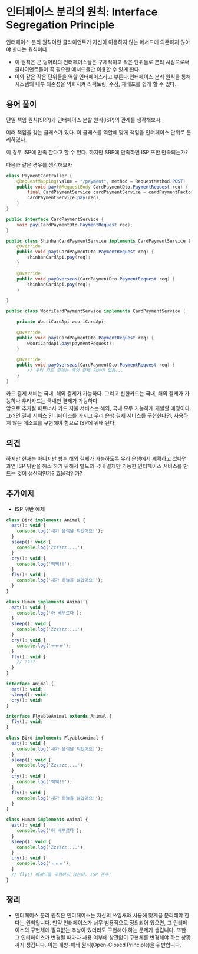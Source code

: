 # 인터페이스 분리의 원칙: Interface Segregation Principle

인터페이스 분리 원칙이란 클라이언트가 자신이 이용하지 않는 메서드에 의존하지 않아야 한다는 원칙이다.

* 이 원칙은 큰 덩어리의 인터페이스들은 구체적이고 작은 단위들로 분리 시킴으로써 클라이언트들이 꼭 필요한 메서드들만 이용할 수 있게 한다.
* 이와 같은 작은 단위들을 역할 인터페이스라고 부른다.인터페이스 분리 원칙을 통해 시스템의 내부 의존성을 약화시켜 리팩토링, 수정, 재배포를 쉽게 할 수 있다.

## 용어 풀이

> 

단일 책임 원칙(SRP)과 인터페이스 분할 원칙(ISP)의 관계를 생각해보자.

여러 책임을 갖는 클래스가 있다. 이 클래스를 역할에 맞게 책임을 인터페이스 단위로 분리하였다.

이 경우 ISP에 만족 한다고 할 수 있다. 하지만 SRP에 만족하면 ISP 또한 만족되는가?

다음과 같은 경우를 생각해보자

```java
class PaymentController {
    @RequestMapping(value = "/payment", method = RequestMethod.POST)
    public void pay(@RequestBody CardPaymentDto.PaymentRequest req) {
        final CardPaymentService cardPaymentService = cardPaymentFactory.getType(req.getType());
        cardPaymentService.pay(req);
    }
}

public interface CardPaymentService {
    void pay(CardPaymentDto.PaymentRequest req);
}

public class ShinhanCardPaymentService implements CardPaymentService {
    @Override
    public void pay(CardPaymentDto.PaymentRequest req) {
        shinhanCardApi.pay(req);
    }

    @Override
    public void payOverseas(CardPaymentDto.PaymentRequest req) {
        shinhanCardApi.pay(req);
    }

}

public class WooriCardPaymentService implements CardPaymentService {

    private WooriCardApi wooriCardApi;

    @Override
    public void pay(CardPaymentDto.PaymentRequest req) {
        wooriCardApi.pay(paymentRequest);
    }

    @Override
    public void payOverseas(CardPaymentDto.PaymentRequest req) {
        // 우리 카드 결제는 해외 결제 기능이 없음...
    }
}

```

카드 결제 서비는 국내, 해외 결제가 가능하다. 그리고 신한카드는 국내, 해외 결제가 가능하나 우리카드는 국내만 결제가 가능하다.  
앞으로 추가될 파트너사 카드 지불 서비스는 해외, 국내 모두 가능하게 개발할 예정이다.
그러면 결제 서비스 인터페이스를 가지고 우리 은행 결제 서비스를 구현한다면, 사용하지 않는 메소드를 구현해야 함으로 ISP에 위배 된다.

## 의견 

> 
하지만 현재는 아니지만 향후 해외 결제가 가능하도록 우리 은행에서 계획하고 있다면 과연 ISP 위반을 해소 하기 위해서 별도의 국내 결제만
가능한 인터페이스 서비스를 만드는 것이 생산적인가? 효율적인가? 


## 추가예제
* ISP 위반 예제

```javascript
class Bird implements Animal {
  eat(): void {
    console.log('새가 음식을 먹었어요!');
  }
  sleep(): void {
    console.log('Zzzzzz....');
  }
  cry(): void {
    console.log('짹짹!!');
  }
  fly(): void {
    console.log('새가 하늘을 날았어요!');
  }
}

class Human implements Animal {
  eat(): void {
    console.log('아 배부르다');
  }
  sleep(): void {
    console.log('Zzzzzz....');
  }
  cry(): void {
    console.log('ㅠㅠㅠ');
  }
  fly(): void {
    // ????
  }
}

```

```javascript
interface Animal {
  eat(): void;
  sleep(): void;
  cry(): void;
}

interface FlyableAnimal extends Animal {
  fly(): void;
}

class Bird implements FlyableAnimal {
  eat(): void {
    console.log('새가 음식을 먹었어요!');
  }
  sleep(): void {
    console.log('Zzzzzz....');
  }
  cry(): void {
    console.log('짹짹!!');
  }
  fly(): void {
    console.log('새가 하늘을 날았어요!');
  }
}

class Human implements Animal {
  eat(): void {
    console.log('아 배부르다');
  }
  sleep(): void {
    console.log('Zzzzzz....');
  }
  cry(): void {
    console.log('ㅠㅠㅠ');
  }
  // fly() 메서드를 구현하지 않는다. ISP 준수!
}

```

## 정리

* 인터페이스 분리 원칙은 인터페이스는 자신의 쓰임새와 사용에 맞게끔 분리해야 한다는 원칙입니다.
만약 인터페이스가 너무 범용적으로 정의되어 있으면, 그 인터페이스의 구현체에 필요없는 추상이 있더라도 구현해야 하는 문제가 생깁니다. 또한 그 인터페이스가 변경될 때마다 사용 여부에 상관없이 구현체를 변경해야 하는 상황까지 생깁니다. 이는 개방-폐쇄 원칙(Open-Closed Principle)을 위반합니다.
